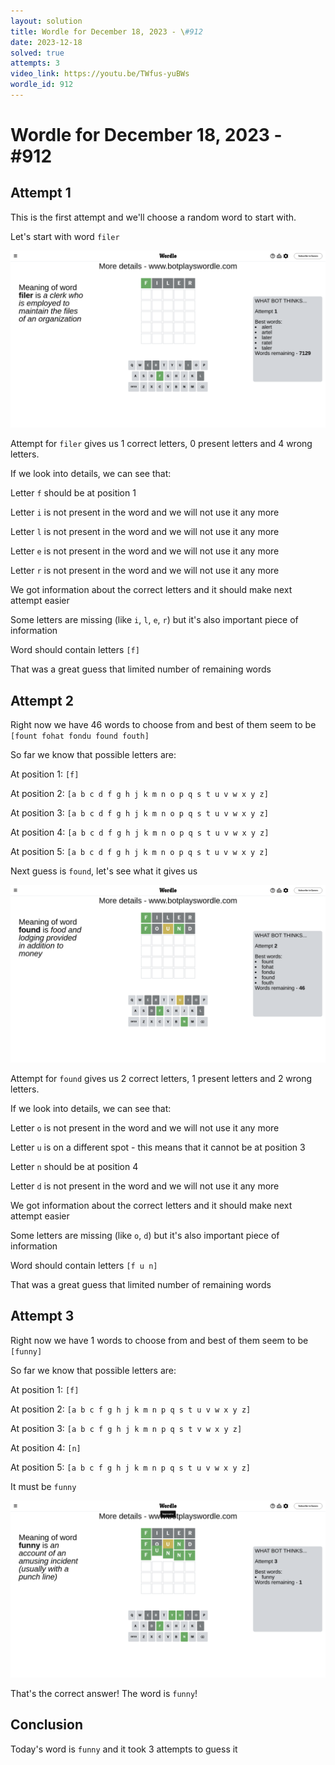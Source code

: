 ```yaml
---
layout: solution
title: Wordle for December 18, 2023 - \#912
date: 2023-12-18
solved: true
attempts: 3
video_link: https://youtu.be/TWfus-yuBWs
wordle_id: 912
---
```


# Wordle for December 18, 2023 - \#912

## Attempt 1

This is the first attempt and we'll choose a random word to start with.

Let's start with word `filer`

![Attempt 1](2023-12-18/attempt-1.png)

Attempt for `filer` gives us 1 correct letters, 0 present letters and 4 wrong letters.

If we look into details, we can see that:

Letter `f` should be at position 1

Letter `i` is not present in the word and we will not use it any more

Letter `l` is not present in the word and we will not use it any more

Letter `e` is not present in the word and we will not use it any more

Letter `r` is not present in the word and we will not use it any more

We got information about the correct letters and it should make next attempt easier

Some letters are missing (like `i`, `l`, `e`, `r`) but it's also important piece of information

Word should contain letters `[f]`

That was a great guess that limited number of remaining words



## Attempt 2

Right now we have 46 words to choose from and best of them seem to be `[fount fohat fondu found fouth]`

So far we know that possible letters are:

At position 1: `[f]`

At position 2: `[a b c d f g h j k m n o p q s t u v w x y z]`

At position 3: `[a b c d f g h j k m n o p q s t u v w x y z]`

At position 4: `[a b c d f g h j k m n o p q s t u v w x y z]`

At position 5: `[a b c d f g h j k m n o p q s t u v w x y z]`

Next guess is `found`, let's see what it gives us

![Attempt 2](2023-12-18/attempt-2.png)

Attempt for `found` gives us 2 correct letters, 1 present letters and 2 wrong letters.

If we look into details, we can see that:

Letter `o` is not present in the word and we will not use it any more

Letter `u` is on a different spot - this means that it cannot be at position 3

Letter `n` should be at position 4

Letter `d` is not present in the word and we will not use it any more

We got information about the correct letters and it should make next attempt easier

Some letters are missing (like `o`, `d`) but it's also important piece of information

Word should contain letters `[f u n]`

That was a great guess that limited number of remaining words



## Attempt 3

Right now we have 1 words to choose from and best of them seem to be `[funny]`

So far we know that possible letters are:

At position 1: `[f]`

At position 2: `[a b c f g h j k m n p q s t u v w x y z]`

At position 3: `[a b c f g h j k m n p q s t v w x y z]`

At position 4: `[n]`

At position 5: `[a b c f g h j k m n p q s t u v w x y z]`

It must be `funny`

![Attempt 3](2023-12-18/attempt-3.png)

That's the correct answer! The word is `funny`!

## Conclusion

Today's word is `funny` and it took 3 attempts to guess it


